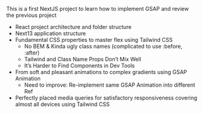 This is a first NextJS project to learn how to implement GSAP and review the previous project
- React project architecture and folder structure
- Next13 application structure
- Fundamental CSS properties to master flex using Tailwind CSS
  - No BEM & Kinda ugly class names (complicated to use :before, :after)
  - Tailwind and Class Name Props Don’t Mix Well
  - It’s Harder to Find Components in Dev Tools
- From soft and pleasant animations to complex gradients using GSAP Animation
  - Need to improve: Re-implement same GSAP Animation into different Ref
- Perfectly placed media queries for satisfactory responsiveness covering almost all devices using Tailwind CSS
